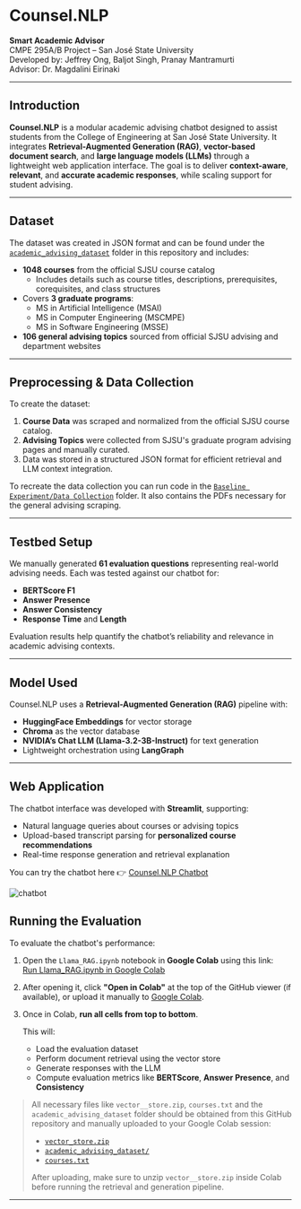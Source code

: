 # Counsel.NLP

**Smart Academic Advisor**  
CMPE 295A/B Project – San José State University  
Developed by: Jeffrey Ong, Baljot Singh, Pranay Mantramurti  
Advisor: Dr. Magdalini Eirinaki

---

## Introduction

**Counsel.NLP** is a modular academic advising chatbot designed to assist students from the College of Engineering at San José State University. It integrates **Retrieval-Augmented Generation (RAG)**, **vector-based document search**, and **large language models (LLMs)** through a lightweight web application interface. The goal is to deliver **context-aware**, **relevant**, and **accurate academic responses**, while scaling support for student advising.

---

## Dataset

The dataset was created in JSON format and can be found under the [`academic_advising_dataset`](./academic_advising_dataset) folder in this repository and includes:

- **1048 courses** from the official SJSU course catalog  
  - Includes details such as course titles, descriptions, prerequisites, corequisites, and class structures  
- Covers **3 graduate programs**:
  - MS in Artificial Intelligence (MSAI)
  - MS in Computer Engineering (MSCMPE)
  - MS in Software Engineering (MSSE)
- **106 general advising topics** sourced from official SJSU advising and department websites

---

## Preprocessing & Data Collection

To create the dataset:
1. **Course Data** was scraped and normalized from the official SJSU course catalog.
2. **Advising Topics** were collected from SJSU's graduate program advising pages and manually curated.
3. Data was stored in a structured JSON format for efficient retrieval and LLM context integration.

To recreate the data collection you can run code in the [`Baseline Experiment/Data Collection`](<./Baseline Experiment/Data Collection>) folder. It also contains the PDFs necessary for the general advising scraping.

---

## Testbed Setup

We manually generated **61 evaluation questions** representing real-world advising needs. Each was tested against our chatbot for:
- **BERTScore F1**
- **Answer Presence**
- **Answer Consistency**
- **Response Time** and **Length**

Evaluation results help quantify the chatbot’s reliability and relevance in academic advising contexts.

---

## Model Used

Counsel.NLP uses a **Retrieval-Augmented Generation (RAG)** pipeline with:
- **HuggingFace Embeddings** for vector storage
- **Chroma** as the vector database
- **NVIDIA’s Chat LLM (Llama-3.2-3B-Instruct)** for text generation
- Lightweight orchestration using **LangGraph**

---

## Web Application

The chatbot interface was developed with **Streamlit**, supporting:
- Natural language queries about courses or advising topics
- Upload-based transcript parsing for **personalized course recommendations**
- Real-time response generation and retrieval explanation

You can try the chatbot here 👉 [Counsel.NLP Chatbot](https://counsel-nlp.streamlit.app/)

![chatbot](https://github.com/user-attachments/assets/c0d2b03b-a70d-4839-bcc3-70dfe579cc98)

## Running the Evaluation

To evaluate the chatbot's performance:

1. Open the `Llama_RAG.ipynb` notebook in **Google Colab** using this link:  
   [Run Llama_RAG.ipynb in Google Colab](./Llama_RAG.ipynb)

2. After opening it, click **"Open in Colab"** at the top of the GitHub viewer (if available), or upload it manually to [Google Colab](https://colab.research.google.com/).

3. Once in Colab, **run all cells from top to bottom**.
   
   This will:
   - Load the evaluation dataset
   - Perform document retrieval using the vector store
   - Generate responses with the LLM
   - Compute evaluation metrics like **BERTScore**, **Answer Presence**, and **Consistency**

>  All necessary files like `vector__store.zip`, `courses.txt` and the `academic_advising_dataset` folder should be obtained from this GitHub repository and manually uploaded to your Google Colab session:
> - [`vector_store.zip`](./vector_store.zip)
> - [`academic_advising_dataset/`](./academic_advising_dataset)
> - [`courses.txt`](./academic_advising_dataset/courses.txt)
>   
> After uploading, make sure to unzip `vector__store.zip` inside Colab before running the retrieval and generation pipeline.

---    
